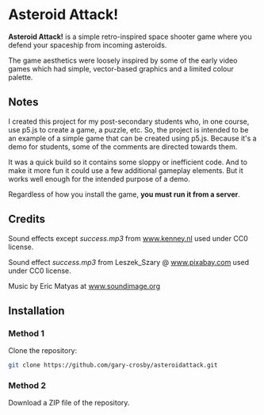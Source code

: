 # Asteroid Attack!

**Asteroid Attack!** is a simple retro-inspired space shooter game where you defend your spaceship from incoming asteroids.

The game aesthetics were loosely inspired by some of the early video games which had simple, vector-based graphics and a limited colour palette.

## Notes

I created this project for my post-secondary students who, in one course, use p5.js to create a game, a puzzle, etc. So, the project is intended to be an example of a simple game that can be created using p5.js. Because it's a demo for students, some of the comments are directed towards them.

It was a quick build so it contains some sloppy or inefficient code. And to make it more fun it could use a few additional gameplay elements. But it works well enough for the intended purpose of a demo.

Regardless of how you install the game, **you must run it from a server**.


## Credits

Sound effects except _success.mp3_ from www.kenney.nl used under CC0 license.

Sound effect _success.mp3_ from Leszek_Szary @ www.pixabay.com used under CC0 license.

Music by Eric Matyas at www.soundimage.org 

## Installation

### Method 1
Clone the repository:
   ```bash
   git clone https://github.com/gary-crosby/asteroidattack.git
```
   
### Method 2
Download a ZIP file of the repository.
